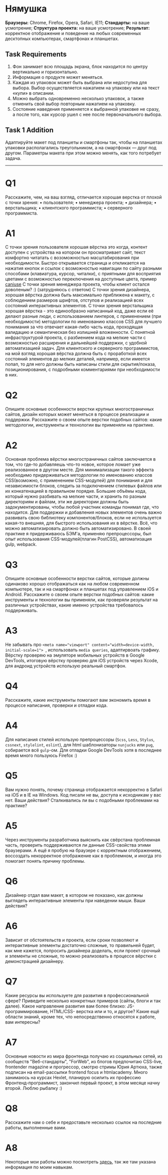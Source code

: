 # Нямушка

**Браузеры:** Chrome, Firefox, Opera, Safari, IE11;
**Стандарты:** на ваше усмотрение;
**Структура проекта:** на ваше усмотрение;
**Результат:** корректное отображение и поведение на любых современных десктопных компьютерах, смартфонах и планшетах.

## Task Requirements
1. Фон занимает всю площадь экрана, блок находится по центру вертикально и горизонтально.
2. Информация о продукте может меняться.
3. Каждая из упаковок может быть выбрана или недоступна для выбора. Выбор осуществляется нажатием на упаковку или на текст «купи» в описании.
4. Можно выбрать одновременно несколько упаковок, а также отменить свой выбор повторным нажатием на упаковку.
5. Состояние наведения применяется к выбранной упаковке не сразу, а после того, как курсор ушел с нее после первоначального выбора.

## Task 1 Addition
Адаптируйте макет под планшеты и смартфоны так, чтобы на планшетах упаковки располагались треугольником, а на смартфонах — друг под другом. Параметры макета при этом можно менять, как того потребует задача.

---

# Q1
Расскажите, чем, на ваш взгляд, отличается хорошая верстка от плохой с точки зрения:
• пользователя;
• менеджера проекта;
• дизайнера;
• верстальщика;
• клиентского программиста;
• серверного программиста.

# A1
С точки зрения пользователя хорошая вёрстка это когда, контент доступен с устройства на котором он просматривает сайт, текст комфортно читатать с возоможностью масштабирования при необходимости. Быстро открывается страница и откликается на нажатия кнопок и ссылок с возможностью навигации по сайту разными способами (клавиатура, курсор, читалки), с приятными для восприятия цветами с возможностью переключения на доступные цвета, пример [caniuse](https://caniuse.com/#)
С точки зрения менеджера проекта, чтобы клиент остался доволеным? :) (затрудняюсь с ответом)
С точки зрения дизайнера, хорошая вёрстка должна быть максимально приближена к макету, с соблюдением размеров шрифтов, отступов и реализацией всех состояний интерактивных элементов.
С точки зрения верстальщика хорошая вёрстка - это единообразно написанный код, даже если её делают разные люди, с использованием линтеров, с применением (при необходимости) методологии по именованию классов CSS для лучшего понимания за что отвечает какая-либо часть кода, проходящая валидацию и семантическая без излишней вложенности. С понятной инфраструктурой проекта, с разбиением кода на мелкие части с возможностью расширения и дальнейшей поддержки, с удобной автоматизацией задач.
Для клиентского и серверного программистов, на мой взгляд хорошая вёрстка должна быть с проработкой всех состояний элементов до мелких деталей, например, если имеется попап, то для него должны быть написаны стили для скрытия/показа, позиционирования, с подробными комментариями при необходимости в них.

# Q2
Опишите основные особенности верстки крупных многостраничных сайтов, дизайн которых может меняться в процессе реализации и поддержки.
Расскажите о своем опыте верстки подобных сайтов: какие методологии, инструменты и технологии вы применяли на практике.

# A2
Основная проблема вёрстки многостраничных сайтов заключается в том, что где-то добавляешь что-то новое, которое ломает уже реализованное в другом месте. Для минимализации такого эффекта необходимо придерживаться методологии по именованию классов CSS(возможно, с применением CSS-модулей) для понимания и для независимости блоков, следить за подключением стилевых файлов или их конкатенацией в правильном порядке. Большие объёмы кода, который нужно разбивать на мелкие части, и хранить по разным директориям и файлам, эти же директории должны быть задокументированы, чтобы любой участник команды понимал где, что находится. Для поддержки и добавления новых элементов очень важно развивать свою библиотеку компонентов/блоков, если не используется какая-то внешняя, для быстрого использования их в вёрстке. Всё, что можно автоматизировать должно быть автоматизировано.
В своей практике я придерживаюсь БЭМ'a, применяю препроцессоры, был опыт использования CSS-модулей(плагин PostCSS), автоматизация gulp, webpack.

# Q3
Опишите основные особенности верстки сайтов, которые должны одинаково хорошо отображаться как на любом современном компьютере, так и на смартфонах и планшетах под управлением iOS и Android. Расскажите о своем опыте верстки подобных сайтов: какие инструменты и технологии вы применяли, как проверяли результат на различных устройствах, какие именно устройства требовалось поддерживать.

# A3
Не забывать про `<meta name="viewport" content="width=device-width, initial-scale=1"> `, использовать `media queries`, адаптирвоать графику.
Вёрстку проверяю на эмуляторе мобильных устройств в Google DevTools, итоговую вёрстку проверяю для iOS устройств через Xcode, для андроид устройств использую реальный смартфон.

# Q4
Расскажите, какие инструменты помогают вам экономить время в процессе написания, проверки и отладки кода.

# A4
Для написания стилей использую препроцессоры (`Scss`, `Less`, `Stylus`, `cssnext`, `stylelint`, `eslint`), для html шаблонизаторы `nunjucks` или `pug`, собирается всё `gulp`-ом. Для отладки Google DevTools хотя в последнее время много пользуюсь Firefox :)

# Q5
Вам нужно понять, почему страница отображается некорректно в Safari на iOS и в IE на Windows. Код писали не вы, доступа к исходникам у вас нет. Ваши действия? Сталкивались ли вы с подобными проблемами на практике?

# A5
Через инструменты разработчика выяснить как свёрстана проблемная часть, проверить поддерживаются ли данные CSS-свойства этими браузерами.
А ещё я пробую на браузере с корректным отображением, воссоздать некорректное отображение как в проблемном, и иногда это помогает понять причину проблемы.

# Q6
Дизайнер отдал вам макет, в котором не показано, как должны выглядеть интерактивные элементы при наведении мыши. Ваши действия?

# A6
Зависит от обстоятельств и проекта, если сроки позволяют и интерактивные элементы достаточно сложные, то правильней будет, как мне кажется, попросить дизайнера доделать, если проект срочный и элементы не сложные, то можно реализовать в процессе вёрстки с демонстрацией дизайнеру.

# Q7
Какие ресурсы вы используете для развития в профессиональной сфере? Приведите несколько конкретных примеров (сайты, блоги и так далее).
Какое направление развития вам более близко: JS-программирование, HTML/CSS- верстка или и то, и другое?
Какие ещё области знаний, кроме тех, что непосредственно относятся к работе, вам интересны?

# A7
Основные новости из мира фронтенда получаю из социальных сетей, из сообществ "Веб-стандарты", "ForWeb", из блогов предпочитаю CSS-live, frontender magazine и прогрессор, смотрю стримы Юрия Артюха, также подписан на email-рассылки frontend focus и htmlacademy.
Много занимаюсь на курсах Hexlet, планирую осилить их профессию Фронтенд-программист, закончил первый проект, в этом месяце начну второй.
Люблю рыбалку :)

# Q8
Расскажите нам о себе и предоставьте несколько ссылок на последние работы, выполненные вами.

# A8
Некоторые мои работы можно посмотреть [здесь](https://i-obr.github.io/oi/index.html), так же там указана информация по моим навыкам.
